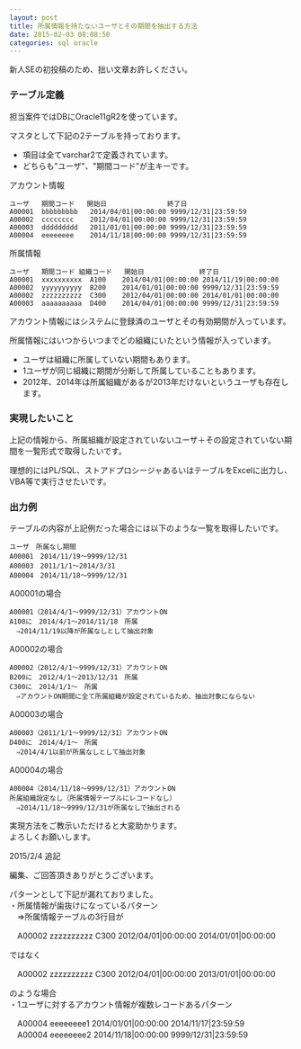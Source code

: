```yaml
---
layout: post
title: 所属情報を持たないユーザとその期間を抽出する方法
date: 2015-02-03 08:08:50
categories: sql oracle
---
```

<p>新人SEの初投稿のため、拙い文章お許しください。</p>

<h3>テーブル定義</h3>

<p>担当案件ではDBにOracle11gR2を使っています。</p>

<p>マスタとして下記の2テーブルを持っております。</p>

<ul>
<li>項目は全てvarchar2で定義されています。</li>
<li>どちらも"ユーザ"、"期間コード"が主キーです。</li>
</ul>

アカウント情報

```
ユーザ   期間コード   開始日   　　　　  　　終了日
A00001  bbbbbbbbb   2014/04/01|00:00:00 9999/12/31|23:59:59
A00002  cccccccc    2012/04/01|00:00:00 9999/12/31|23:59:59
A00003  ddddddddd   2011/01/01|00:00:00 9999/12/31|23:59:59
A00004  eeeeeeee    2014/11/18|00:00:00 9999/12/31|23:59:59
```

所属情報

```
ユーザ   期間コード 組織コード   開始日 　　　　      終了日
A00001  xxxxxxxxxx  A100    2014/04/01|00:00:00 2014/11/19|00:00:00
A00002  yyyyyyyyyy  B200    2014/01/01|00:00:00 9999/12/31|23:59:59
A00002  zzzzzzzzzz  C300    2012/04/01|00:00:00 2014/01/01|00:00:00
A00003  aaaaaaaaaa  D400    2014/04/01|00:00:00 9999/12/31|23:59:59
```

<p>アカウント情報にはシステムに登録済のユーザとその有効期間が入っています。</p>

<p>所属情報にはいつからいつまでどの組織にいたという情報が入っています。</p>

<ul>
<li>ユーザは組織に所属していない期間もあります。</li>
<li>1ユーザが同じ組織に期間が分断して所属していることもあります。</li>
<li>2012年、2014年は所属組織があるが2013年だけないというユーザも存在します。</li>
</ul>

<h3>実現したいこと</h3>

<p>上記の情報から、所属組織が設定されていないユーザ＋その設定されていない期間を一覧形式で取得したいです。</p>

<p>理想的にはPL/SQL、ストアドプロシージャあるいはテーブルをExcelに出力し、VBA等で実行させたいです。</p>

<h3>出力例</h3>

<p>テーブルの内容が上記例だった場合には以下のような一覧を取得したいです。</p>

```
ユーザ　所属なし期間
A00001　2014/11/19～9999/12/31
A00003　2011/1/1～2014/3/31
A00004　2014/11/18～9999/12/31
```

A00001の場合

```
A00001（2014/4/1～9999/12/31）アカウントON
A100に　2014/4/1～2014/11/18　所属
　⇒2014/11/19以降が所属なしとして抽出対象
```

A00002の場合

```
A00002（2012/4/1～9999/12/31）アカウントON
B200に　2012/4/1～2013/12/31　所属
C300に　2014/1/1～　所属
　⇒アカウントON期間に全て所属組織が設定されているため、抽出対象にならない
```

A00003の場合

```
A00003（2011/1/1～9999/12/31）アカウントON
D400に　2014/4/1～　所属
　⇒2014/4/1以前が所属なしとして抽出対象
```

A00004の場合

```
A00004（2014/11/18～9999/12/31）アカウントON
所属組織設定なし（所属情報テーブルにレコードなし）
　⇒2014/11/18～9999/12/31が所属なしで抽出される
```

<p>実現方法をご教示いただけると大変助かります。<br>
よろしくお願いします。</p>

<p>2015/2/4 追記</p>

<p>編集、ご回答頂きありがとうございます。</p>

<p>パターンとして下記が漏れておりました。<br>
・所属情報が歯抜けになっているパターン<br>
　⇒所属情報テーブルの3行目が</p>

<p>　A00002  zzzzzzzzzz  C300    2012/04/01|00:00:00 2014/01/01|00:00:00 </p>

<p>ではなく</p>

<p>　A00002  zzzzzzzzzz  C300    2012/04/01|00:00:00 2013/01/01|00:00:00</p>

<p>のような場合<br>
・1ユーザに対するアカウント情報が複数レコードあるパターン</p>

<p>　A00004  eeeeeeee1    2014/01/01|00:00:00 2014/11/17|23:59:59<br>
　A00004  eeeeeeee2    2014/11/18|00:00:00 9999/12/31|23:59:59</p>
